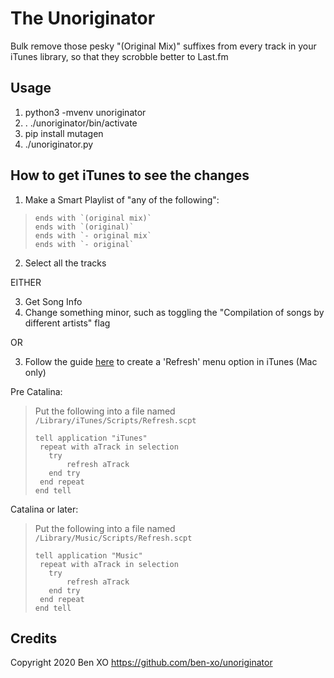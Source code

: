 The Unoriginator
================

Bulk remove those pesky "(Original Mix)" suffixes from every track in your iTunes library, so that they scrobble better to Last.fm

Usage
-----

1. python3 -mvenv unoriginator
2. . ./unoriginator/bin/activate
3. pip install mutagen
4. ./unoriginator.py

How to get iTunes to see the changes
------------------------------------

1. Make a Smart Playlist of "any of the following":
>     ends with `(original mix)`
>     ends with `(original)`
>     ends with `- original mix`
>     ends with `- original`

2. Select all the tracks

EITHER

3. Get Song Info
4. Change something minor, such as toggling the "Compilation of songs by different artists" flag

OR

3. Follow the guide [here](https://apple.stackexchange.com/questions/77193/is-there-a-way-to-force-itunes-11-to-update-tags/103445) to create a 'Refresh' menu option in iTunes (Mac only)

Pre Catalina:
> Put the following into a file named `/Library/iTunes/Scripts/Refresh.scpt`
> ```
> tell application "iTunes"
>  repeat with aTrack in selection
>    try
>        refresh aTrack
>    end try
>  end repeat
> end tell
> ```

Catalina or later:
> Put the following into a file named `/Library/Music/Scripts/Refresh.scpt`
> ```
> tell application "Music"
>  repeat with aTrack in selection
>    try
>        refresh aTrack
>    end try
>  end repeat
> end tell
> ```



Credits
-------
Copyright 2020 Ben XO https://github.com/ben-xo/unoriginator
